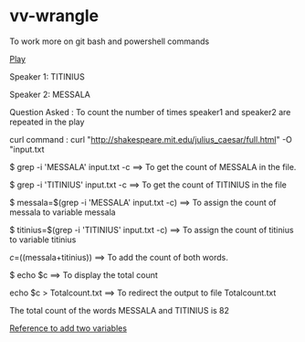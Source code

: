 # vv-wrangle
To work  more on git bash and powershell commands

[Play](http://shakespeare.mit.edu/julius_caesar/full.html)

Speaker 1: TITINIUS

Speaker 2: MESSALA

Question Asked : To count the number of times speaker1 and speaker2 are repeated in the play

curl command : curl "http://shakespeare.mit.edu/julius_caesar/full.html" -O "input.txt

$ grep -i 'MESSALA' input.txt -c ==> To get the count of MESSALA  in the file.

$ grep -i 'TITINIUS' input.txt -c ==> To get the count of TITINIUS in the file

$ messala=$(grep -i 'MESSALA' input.txt -c) ==> To assign the count of messala to variable messala

$ titinius=$(grep -i 'TITINIUS' input.txt -c) ==> To assign the count of titinius to variable titinius

$c=$((messala+titinius)) ==> To add the count of both words.

$ echo $c ==> To display the total count

echo $c > Totalcount.txt ==> To redirect the output to file Totalcount.txt

The total count of the words MESSALA and TITINIUS is 82

























[Reference to add two variables](https://unix.stackexchange.com/questions/250204/how-to-add-two-variables-passed-in-the-shell-which-returns-integer-count)
